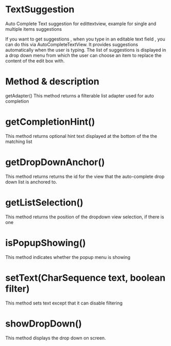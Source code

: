 # TextSuggestion
Auto Complete Text suggestion for edittextview, example for single and multiple items suggestions

If you want to get suggestions , when you type in an editable text field , you can do this via AutoCompleteTextView.
It provides suggestions automatically when the user is typing. The list of suggestions is displayed in a drop down menu from which
the user can choose an item to replace the content of the edit box with.

# Method & description
getAdapter()
This method returns a filterable list adapter used for auto completion

# getCompletionHint()

This method returns optional hint text displayed at the bottom of the the matching list
# getDropDownAnchor()

This method returns returns the id for the view that the auto-complete drop down list is anchored to.

# getListSelection()

This method returns the position of the dropdown view selection, if there is one

# isPopupShowing()

This method indicates whether the popup menu is showing

# setText(CharSequence text, boolean filter)

This method sets text except that it can disable filtering

# showDropDown()

This method displays the drop down on screen.
